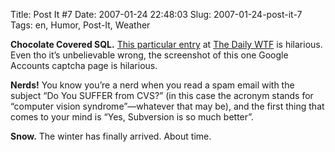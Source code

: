 Title: Post It #7
Date: 2007-01-24 22:48:03
Slug: 2007-01-24-post-it-7
Tags: en, Humor, Post-It, Weather


**Chocolate Covered SQL.** [This particular entry][1] at [The Daily WTF][2] is hilarious. Even tho it’s unbelievable wrong, the screenshot of this one Google Accounts captcha page is hilarious.

**Nerds!** You know you’re a nerd when you read a spam email with the subject “Do You SUFFER from CVS?” (in this case the acronym stands for “computer vision syndrome”—whatever that may be), and the first thing that comes to your mind is “Yes, Subversion is so much better”.

**Snow.** The winter has finally arrived. About time.

   [1]: http://thedailywtf.com/Articles/Chocolate_Covered_SQL.aspx
   [2]: http://thedailywtf.com/
